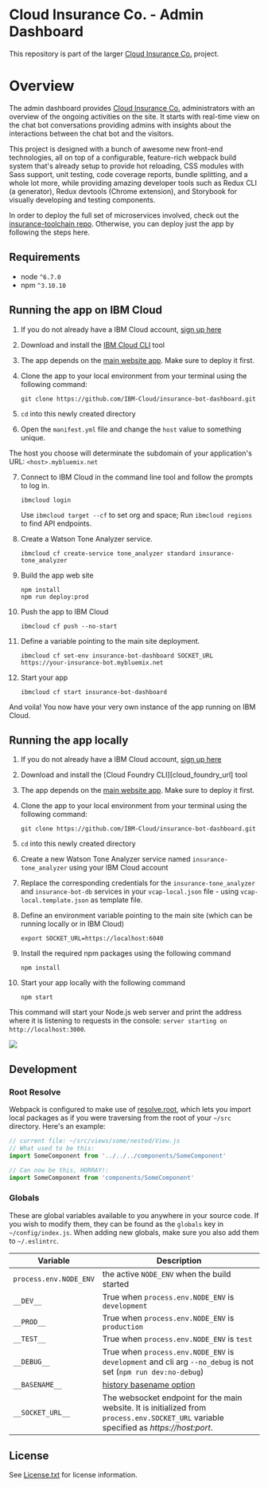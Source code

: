 # Cloud Insurance Co. - Admin Dashboard

<!-- No tests are set up currently
| **master** | [![Build Status](https://travis-ci.org/IBM-Cloud/insurance-bot-dashboard.svg?branch=master)](https://travis-ci.org/IBM-Cloud/insurance-bot-dashboard) |
| ----- | ----- |
| **dev** | [![Build Status](https://travis-ci.org/IBM-Cloud/insurance-bot-dashboard.svg?branch=dev)](https://travis-ci.org/IBM-Cloud/insurance-bot-dashboard) |
 -->

This repository is part of the larger [Cloud Insurance Co.](https://github.com/IBM-Cloud/cloudco-insurance) project.

# Overview

The admin dashboard provides [Cloud Insurance Co.](https://github.com/IBM-Cloud/cloudco-insurance) administrators with an overview of the ongoing activities on the site. It starts with real-time view on the chat bot conversations providing admins with insights about the interactions between the chat bot and the visitors.

This project is designed with a bunch of awesome new front-end technologies, all on top of a configurable, feature-rich webpack build system that's already setup to provide hot reloading, CSS modules with Sass support, unit testing, code coverage reports, bundle splitting, and a whole lot more, while providing amazing developer tools such as Redux CLI (a generator), Redux devtools (Chrome extension), and Storybook for visually developing and testing components.

In order to deploy the full set of microservices involved, check out the [insurance-toolchain repo][toolchain_url]. Otherwise, you can deploy just the app by following the steps here.

## Requirements
* node `^6.7.0`
* npm `^3.10.10`

## Running the app on IBM Cloud

1. If you do not already have a IBM Cloud account, [sign up here][bluemix_reg_url]

2. Download and install the [IBM Cloud CLI][ibmcloud_cli_url] tool

3. The app depends on the [main website app](https://github.com/IBM-Cloud/insurance-bot). Make sure to deploy it first.

4. Clone the app to your local environment from your terminal using the following command:

    ```
    git clone https://github.com/IBM-Cloud/insurance-bot-dashboard.git
    ```

5. `cd` into this newly created directory

6. Open the `manifest.yml` file and change the `host` value to something unique.

  The host you choose will determinate the subdomain of your application's URL:  `<host>.mybluemix.net`

7. Connect to IBM Cloud in the command line tool and follow the prompts to log in.

    ```
    ibmcloud login
    ```
    Use `ibmcloud target --cf` to set org and space; Run `ibmcloud regions` to find API endpoints.

8. Create a Watson Tone Analyzer service.

    ```
    ibmcloud cf create-service tone_analyzer standard insurance-tone_analyzer
    ```

9. Build the app web site

    ```
    npm install
    npm run deploy:prod
    ```

10. Push the app to IBM Cloud

    ```
    ibmcloud cf push --no-start
    ```

11. Define a variable pointing to the main site deployment.

    ```
    ibmcloud cf set-env insurance-bot-dashboard SOCKET_URL https://your-insurance-bot.mybluemix.net
    ```

12. Start your app

    ```
    ibmcloud cf start insurance-bot-dashboard
    ```

And voila! You now have your very own instance of the app running on IBM Cloud.

## Running the app locally

1. If you do not already have a IBM Cloud account, [sign up here][bluemix_reg_url]

2. Download and install the [Cloud Foundry CLI][cloud_foundry_url] tool

3. The app depends on the [main website app](https://github.com/IBM-Cloud/insurance-bot). Make sure to deploy it first.

4. Clone the app to your local environment from your terminal using the following command:

    ```
    git clone https://github.com/IBM-Cloud/insurance-bot-dashboard.git
    ```

5. `cd` into this newly created directory

6. Create a new Watson Tone Analyzer service named `insurance-tone_analyzer` using your IBM Cloud account

7. Replace the corresponding credentials for the `insurance-tone_analyzer` and `insurance-bot-db` services in your `vcap-local.json` file - using `vcap-local.template.json` as template file.

8. Define an environment variable pointing to the main site (which can be running locally or in IBM Cloud)

    ```
    export SOCKET_URL=https://localhost:6040
    ```

9. Install the required npm packages using the following command

    ```
    npm install
    ```

10. Start your app locally with the following command

    ```
    npm start
    ```

This command will start your Node.js web server and print the address where it is listening to requests in the console: `server starting on http://localhost:3000`.

<img src="http://i.imgur.com/zR7VRG6.png?2" />

## Development

### Root Resolve
Webpack is configured to make use of [resolve.root](http://webpack.github.io/docs/configuration.html#resolve-root), which lets you import local packages as if you were traversing from the root of your `~/src` directory. Here's an example:

```js
// current file: ~/src/views/some/nested/View.js
// What used to be this:
import SomeComponent from '../../../components/SomeComponent'

// Can now be this, HORRAY!:
import SomeComponent from 'components/SomeComponent'
```

### Globals

These are global variables available to you anywhere in your source code. If you wish to modify them, they can be found as the `globals` key in `~/config/index.js`. When adding new globals, make sure you also add them to `~/.eslintrc`.

|Variable|Description|
|---|---|
|`process.env.NODE_ENV`|the active `NODE_ENV` when the build started|
|`__DEV__`|True when `process.env.NODE_ENV` is `development`|
|`__PROD__`|True when `process.env.NODE_ENV` is `production`|
|`__TEST__`|True when `process.env.NODE_ENV` is `test`|
|`__DEBUG__`|True when `process.env.NODE_ENV` is `development` and cli arg `--no_debug` is not set (`npm run dev:no-debug`)|
|`__BASENAME__`|[history basename option](https://github.com/rackt/history/blob/master/docs/BasenameSupport.md)|
|`__SOCKET_URL__`|The websocket endpoint for the main website. It is initialized from `process.env.SOCKET_URL` variable specified as *https://host:port*.|

## License

See [License.txt](License.txt) for license information.

[bluemix_reg_url]: http://ibm.biz/insurance-store-registration
[ibmcloud_cli_url]: https://console.bluemix.net/docs/cli/reference/bluemix_cli/get_started.html#getting-started
[toolchain_url]: https://github.com/IBM-Cloud/insurance-toolchain
